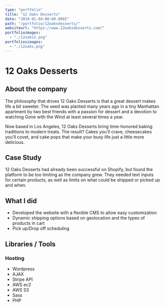 ```yaml
---
type: "portfolio"
title: "12 Oaks Desserts"
date: "2019-01-04:00:00.000Z"
path: "/portfolio/12oaksdesserts/"
websiteurl: "https://www.12oaksdesserts.com/"
portfolioimages:
  - "./12oaks2.png"
portfoliosimages:
  - "./12oaks.png"
---
```

# 12 Oaks Desserts

## About the company
The philosophy that drives 12 Oaks Desserts is that a great dessert makes life a bit sweeter. The seed was planted many years ago in a tiny Manhattan apartment by two best friends with a passion for dessert and a devotion to watching Gone with the Wind at least several times a year.

Now based in Los Angeles, 12 Oaks Desserts bring time-honored baking traditions to modern treats. The result? Cakes you’ll crave, cheesecakes you’ll covet, and cake pops that make your busy life just a little more delicious.

## Case Study
12 Oaks Desserts had already been successful on Shopify, but found the platform to be too limiting as the company grew. They needed text inputs for certain products, as well as limits on what could be shipped or picked up and when.

## What I did
- Developed the website with a flexible CMS to allow easy customization
- Dynamic shipping options based on geolocation and the types of products in cart
- Pick up/Drop off scheduling

## Libraries / Tools
### Hosting
- Wordpress
- AJAX
- Stripe API
- AWS ec2
- AWS S3
- Sass
- PHP

<!-- [Go to Web Site →](https://www.12oaksdesserts.com/) -->
